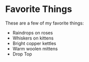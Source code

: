 # Favorite Things

These are a few of my favorite things:

- Raindrops on roses
- Whiskers on kittens
- Bright copper kettles
- Warm woolen mittens
- Drop Top
